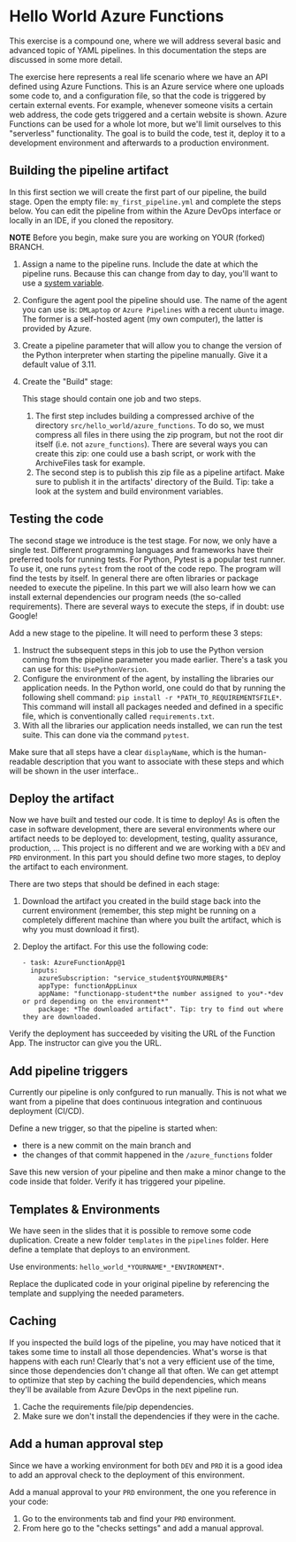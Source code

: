 # Hello World Azure Functions

This exercise is a compound one, where we will address several basic and
advanced topic of YAML pipelines. In this documentation the steps are
discussed in some more detail.

The exercise here represents a real life scenario where we have an API defined
using Azure Functions. This is an Azure service where one uploads some code to,
and a configuration file, so that the code is triggered by certain external
events. For example, whenever someone visits a certain web address, the code
gets triggered and a certain website is shown. Azure Functions can be used for
a whole lot more, but we'll limit ourselves to this "serverless" functionality.
The goal is to build the code, test it, deploy it to a development environment
and afterwards to a production environment.

## Building the pipeline artifact

In this first section we will create the first part of our pipeline, the build
stage. Open the empty file: `my_first_pipeline.yml` and complete the steps
below. You can edit the pipeline from within the Azure DevOps interface or
locally in an IDE, if you cloned the repository.

**NOTE** Before you begin, make sure you are working on YOUR (forked) BRANCH.

1. Assign a name to the pipeline runs. Include the date at which the pipeline
   runs. Because this can change from day to day, you'll want to use a [system
   variable].
2. Configure the agent pool the pipeline should use. The name of the agent you
   can use is: `DMLaptop` or `Azure Pipelines` with a recent `ubuntu` image.
   The former is a self-hosted agent (my own computer), the latter is provided
   by Azure.
3. Create a pipeline parameter that will allow you to change the version of the
   Python interpreter when starting the pipeline manually. Give it a default
   value of 3.11.
4. Create the "Build" stage:

   This stage should contain one job and two steps.

   1. The first step includes building a compressed archive of the directory
      `src/hello_world/azure_functions`. To do so, we must compress all files
      in there using the zip program, but not the root dir itself (i.e. not
      `azure_functions`). There are several ways you can create this zip: one
      could use a bash script, or work with the ArchiveFiles task for example. 
   2. The second step is to publish this zip file as a pipeline artifact. Make
      sure to publish it in the artifacts' directory of the Build. Tip: take a
      look at the system and build environment variables.

## Testing the code

The second stage we introduce is the test stage. For now, we only have a single
test. Different programming languages and frameworks have their preferred tools
for running tests. For Python, Pytest is a popular test runner. To use it, one
runs `pytest` from the root of the code repo. The program will find the tests
by itself. In general there are often libraries or package needed to execute
the pipeline. In this part we will also learn how we can install external
dependencies our program needs (the so-called requirements). There are several
ways to execute the steps, if in doubt: use Google!

Add a new stage to the pipeline. It will need to perform these 3 steps:

1. Instruct the subsequent steps in this job to use the Python version coming
   from the pipeline parameter you made earlier. There's a task you can use for
   this: `UsePythonVersion`.
2. Configure the environment of the agent, by installing the libraries our
   application needs. In the Python world, one could do that by running the
   following shell command: `pip install -r *PATH_TO_REQUIREMENTSFILE*`. This
   command will install all packages needed and defined in a specific file,
   which is conventionally called `requirements.txt`.
3. With all the libraries our application needs installed, we can run the test
   suite. This can done via the command `pytest`.

Make sure that all steps have a clear `displayName`, which is the
human-readable description that you want to associate with these steps and
which will be shown in the user interface..

## Deploy the artifact

Now we have built and tested our code. It is time to deploy! As is often the
case in software development, there are several environments where our artifact
needs to be deployed to: development, testing, quality assurance, production,
...  This project is no different and we are working with a `DEV` and `PRD`
environment. In this part you should define two more stages, to deploy the
artifact to each environment.

There are two steps that should be defined in each stage:

1. Download the artifact you created in the build stage back into the current
   environment (remember, this step might be running on a completely different
   machine than where you built the artifact, which is why you must download it
   first).
2. Deploy the artifact. For this use the following code:

   ```
   - task: AzureFunctionApp@1
     inputs:
       azureSubscription: "service_student$YOURNUMBER$"
       appType: functionAppLinux
       appName: "functionapp-student*the number assigned to you*-*dev or prd depending on the environment*"
       package: *The downloaded artifact". Tip: try to find out where they are downloaded.
   ```

Verify the deployment has succeeded by visiting the URL of the Function App.
The instructor can give you the URL.

## Add pipeline triggers

Currently our pipeline is only confgured to run manually.
This is not what we want from a pipeline that does continuous integration and continuous deployment (CI/CD).

Define a new trigger, so that the pipeline is started when:

* there is a new commit on the main branch and
* the changes of that commit happened in the `/azure_functions` folder

Save this new version of your pipeline and then make a minor change to the code
inside that folder. Verify it has triggered your pipeline.

## Templates & Environments

We have seen in the slides that it is possible to remove some code duplication.
Create a new folder `templates` in the `pipelines` folder. Here define a
template that deploys to an environment.

Use environments: `hello_world_*YOURNAME*_*ENVIRONMENT*`.

Replace the duplicated code in your original pipeline by referencing the
template and supplying the needed parameters.

## Caching

If you inspected the build logs of the pipeline, you may have noticed that it
takes some time to install all those dependencies. What's worse is that happens
with each run! Clearly that's not a very efficient use of the time, since those
dependencies don't change all that often. We can get attempt to optimize that
step by caching the build dependencies, which means they'll be available from
Azure DevOps in the next pipeline run.

1. Cache the requirements file/pip dependencies.
2. Make sure we don't install the dependencies if they were in the cache.

## Add a human approval step

Since we have a working environment for both `DEV` and `PRD` it is a good idea
to add an approval check to the deployment of this environment.

Add a manual approval to your `PRD` environment, the one you reference in your code:

1. Go to the environments tab and find your `PRD` environment.
2. From here go to the "checks settings" and add a manual approval.

[System variable]: https://learn.microsoft.com/en-us/azure/devops/pipelines/build/variables?view=azure-devops&tabs=yaml
